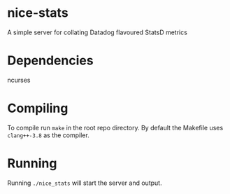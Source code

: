 # nice-stats
A simple server for collating Datadog flavoured StatsD metrics

# Dependencies
ncurses

# Compiling
To compile run `make` in the root repo directory. By default the Makefile uses `clang++-3.8` as the compiler.

# Running
Running `./nice_stats` will start the server and output.
